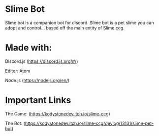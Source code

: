 # Slime Bot
Slime bot is a companion bot for discord. Slime bot is a pet slime you can adopt and control... based off the main entity of Slime.ccg.

# Made with:
Discord.js (https://discord.js.org/#/)

Editor: Atom

Node.js (https://nodejs.org/en/)

# Important Links
The Game: (https://kodystonedev.itch.io/slime-ccg)

The Bot: (https://kodystonedev.itch.io/slime-ccg/devlog/13131/slime-pet-bot)

